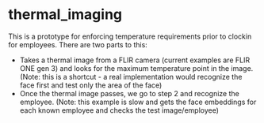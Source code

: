 # thermal_imaging

This is a prototype for enforcing temperature requirements prior to clockin for employees. There are two parts to this:
* Takes a thermal image from a FLIR camera (current examples are FLIR ONE gen 3) and looks for the maximum temperature point in the image. (Note: this is a shortcut - a real implementation would recognize the face first and test only the area of the face)
* Once the thermal image passes, we go to step 2 and recognize the employee. (Note: this example is slow and gets the face embeddings for each known employee and checks the test image/employee)

